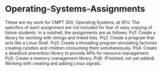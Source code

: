# Operating-Systems-Assignments

These are my work for CMPT 300, Operating Systems, at SFU.
The specifics of each assignment are not included for fear of easy copying of future students.
In a nutshell, the assignments are as follows:
Prj1: Create a library for working with strings and linked lists.
Prj2: Create a program that acts like a Linux Shell.
Prj3: Create a threading program simulating factories creating candies and children consuming them simultaneously.
Prj4: Create a deadlock prevention library to provide APIs for resource management.
Prj5: Create a memory management library.
Prj6: (Finished, not yet added) Working with creating and adding Linux signals.
